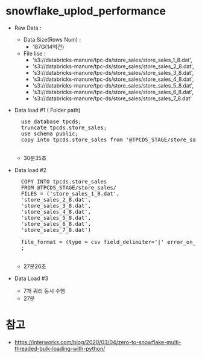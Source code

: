 # snowflake_uplod_performance



* Raw Data  : 
    * Data Size(Rows Num) : 
        - 187G(14억건)
    * File lise :
        - 's3://databricks-manure/tpc-ds/store_sales/store_sales_1_8.dat',
        - 's3://databricks-manure/tpc-ds/store_sales/store_sales_2_8.dat',
        - 's3://databricks-manure/tpc-ds/store_sales/store_sales_3_8.dat',
        - 's3://databricks-manure/tpc-ds/store_sales/store_sales_4_8.dat',
        - 's3://databricks-manure/tpc-ds/store_sales/store_sales_5_8.dat',
        - 's3://databricks-manure/tpc-ds/store_sales/store_sales_6_8.dat',
        - 's3://databricks-manure/tpc-ds/store_sales/store_sales_7_8.dat'



* Data load #1 ( Folder path)

    <pre>
    use database tpcds;
    truncate tpcds.store_sales;
    use schema public;
    copy into tpcds.store_sales from '@TPCDS_STAGE/store_sales/' file_format = (type = csv field_delimiter='|' error_on_column_count_mismatch=false VALIDATE_UTF8=false );
    </pre>


    - 30분35초

* Data load #2 

    <pre>
    COPY INTO tpcds.store_sales
    FROM @TPCDS_STAGE/store_sales/
    FILES = ('store_sales_1_8.dat',
    'store_sales_2_8.dat',
    'store_sales_3_8.dat',
    'store_sales_4_8.dat',
    'store_sales_5_8.dat',
    'store_sales_6_8.dat',
    'store_sales_7_8.dat')

    file_format = (type = csv field_delimiter='|' error_on_column_count_mismatch=false VALIDATE_UTF8=false )
    ;
    </pre>

    - 27분26초

* Data Load #3

  - 7개 쿼리 동시 수행
  - 27분


# 참고
* https://interworks.com/blog/2020/03/04/zero-to-snowflake-multi-threaded-bulk-loading-with-python/

